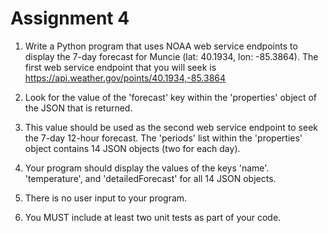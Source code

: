# Assignment 4
1. Write a Python program that uses NOAA web service endpoints to display the 7-day forecast for Muncie (lat: 40.1934, lon: -85.3864). The first web service endpoint that you will seek is https://api.weather.gov/points/40.1934,-85.3864

2. Look for the value of the 'forecast' key within the 'properties' object of the JSON that is returned.

3. This value should be used as the second web service endpoint to seek the 7-day 12-hour forecast. The 'periods' list within the 'properties' object contains 14 JSON objects (two for each day). 

4. Your program should display the values of the keys 'name'. 'temperature', and 'detailedForecast' for all 14 JSON objects.

5. There is no user input to your program.

6. You MUST include at least two unit tests as part of your code.
